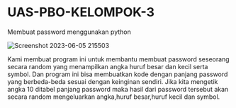 # UAS-PBO-KELOMPOK-3
Membuat password menggunakan python

![Screenshot 2023-06-05 215503](https://github.com/ferdywings/UAS-PBO-KELOMPOK-3/assets/116781668/cdd14486-3171-42e9-94fe-3f8af042dedf)

Kami membuat program ini untuk membantu membuat password seseorang secara random yang menampilkan angka huruf besar dan kecil serta symbol.
Dan program ini bisa membuatkan kode dengan panjang password yang berbeda-beda sesuai dengan keinginan sendiri. Jika kita mengetik angka 10 ditabel panjang password maka hasil dari password tersebut akan secara random mengeluarkan angka,huruf besar,huruf kecil dan symbol.
